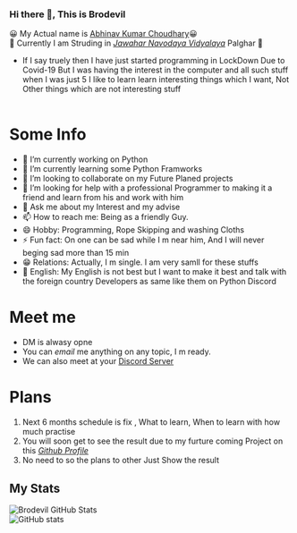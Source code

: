 ### Hi there 👋, This is Brodevil

 😀 My Actual name is [Abhinav Kumar Choudhary](https://about.me/abhinav_choudhary)😀 <br/>
 📝 Currently I am Struding in _[Jawahar Navodaya Vidyalaya](https://navodaya.gov.in/)_ Palghar 📝
 - If I say truely then I have just started programming in LockDown Due to Covid-19
 But I was having the interest in the computer and all such stuff when I was just 5
 I like to learn learn interesting things which I want, Not Other things which are not interesting stuff<br/><br/>
 
 # Some Info
- 🔭 I’m currently working on Python
- 🌱 I’m currently learning some Python Framworks 
- 👯 I’m looking to collaborate on my Future Planed projects
- 🤔 I’m looking for help with a professional Programmer to making it a friend and learn from his and work with him
- 💬 Ask me about my Interest and my advise
- 📫 How to reach me: Being as a friendly Guy.
- 😄 Hobby: Programming, Rope Skipping and washing Cloths
- ⚡ Fun fact: On one can be sad while I m near him, And I will never beging sad more than 15 min
- 😁 Relations: Actually, I m single. I am very samll for these stuffs
- 🧑 English: My English is not best but I want to make it best and talk with the foreign country Developers as same like them on Python Discord

# Meet me
- DM is alwasy opne
- You can _email_ me anything on any topic, I m ready.
- We can also meet at your [Discord Server](https://discord.gg/tCPvP9K8)

# Plans
1. Next 6 months schedule is fix , What to learn, When to learn with how much practise <br/>
2. You will soon get to see the result due to my furture coming Project on this _[Github Profile](github.com/Brodevil)_<br/>
3. No need to so the plans to other Just Show the result

## My Stats
![Brodevil GitHub Stats](https://github-readme-stats.vercel.app/api?username=Brodevil&theme=radical&show_icons=true)    
![GitHub stats](https://github-readme-stats.vercel.app/api/top-langs/?username=Brodevil&theme=tokyonight)
